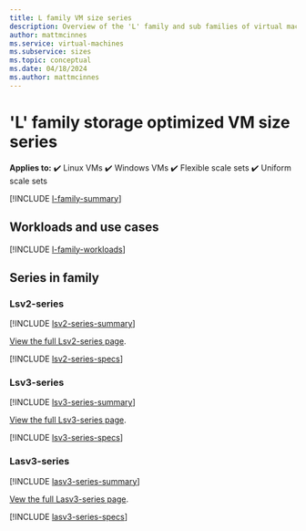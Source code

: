 ```yaml
---
title: L family VM size series
description: Overview of the 'L' family and sub families of virtual machine sizes
author: mattmcinnes
ms.service: virtual-machines
ms.subservice: sizes
ms.topic: conceptual
ms.date: 04/18/2024
ms.author: mattmcinnes
---
```


# 'L' family storage optimized VM size series

**Applies to:** :heavy_check_mark: Linux VMs :heavy_check_mark: Windows VMs :heavy_check_mark: Flexible scale sets :heavy_check_mark: Uniform scale sets

[!INCLUDE [l-family-summary](./includes/l-family-summary.md)]

## Workloads and use cases

[!INCLUDE [l-family-workloads](./includes/l-family-workloads.md)]

## Series in family

### Lsv2-series
[!INCLUDE [lsv2-series-summary](./includes/lsv2-series-summary.md)]

[View the full Lsv2-series page](../../lsv2-series.md).

[!INCLUDE [lsv2-series-specs](./includes/lsv2-series-specs.md)]


### Lsv3-series
[!INCLUDE [lsv3-series-summary](./includes/lsv3-series-summary.md)]

[View the full Lsv3-series page](../../lsv3-series.md).

[!INCLUDE [lsv3-series-specs](./includes/lsv3-series-specs.md)]


### Lasv3-series
[!INCLUDE [lasv3-series-summary](./includes/lasv3-series-summary.md)]

[Vew the full Lasv3-series page](../../lasv3-series.md).

[!INCLUDE [lasv3-series-specs](./includes/lasv3-series-specs.md)]
